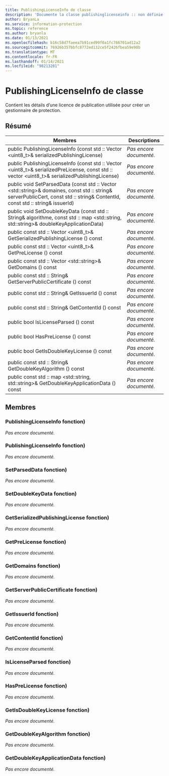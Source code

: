 ```yaml
---
title: PublishingLicenseInfo de classe
description: 'Documente la classe publishinglicenseinfo :: non définie du kit de développement logiciel (SDK) Microsoft Information Protection (MIP).'
author: BryanLa
ms.service: information-protection
ms.topic: reference
ms.author: bryanla
ms.date: 01/13/2021
ms.openlocfilehash: b16c58d7faeea7b91ced99f0a1fc786701ad12a2
ms.sourcegitcommit: 76926b357bbfc8772ed132ce5f2426fbea59e98b
ms.translationtype: MT
ms.contentlocale: fr-FR
ms.lasthandoff: 01/14/2021
ms.locfileid: "98213281"
---
```

# <a name="class-publishinglicenseinfo"></a>PublishingLicenseInfo de classe 
Contient les détails d’une licence de publication utilisée pour créer un gestionnaire de protection.
  
## <a name="summary"></a>Résumé
 Membres                        | Descriptions                                
--------------------------------|---------------------------------------------
public PublishingLicenseInfo (const std :: Vector \<uint8_t\>& serializedPublishingLicense)  | _Pas encore documenté._
public PublishingLicenseInfo (const std :: Vector \<uint8_t\>& serializedPreLicense, const std :: vector \<uint8_t\>& serializedPublishingLicense)  | _Pas encore documenté._
public void SetParsedData (const std :: Vector \<std::string\>& domaines, const std :: string& serverPublicCert, const std :: string& ContentId, const std :: string& issuerId)  | _Pas encore documenté._
public void SetDoubleKeyData (const std :: String& algorithme, const std :: map \<std::string, std::string\>& doubleKeyApplicationData)  | _Pas encore documenté._
public const std :: Vector \<uint8_t\>& GetSerializedPublishingLicense () const  | _Pas encore documenté._
public const std :: Vector \<uint8_t\>& GetPreLicense () const  | _Pas encore documenté._
public const std :: Vector \<std::string\>& GetDomains () const  | _Pas encore documenté._
public const std :: String& GetServerPublicCertificate () const  | _Pas encore documenté._
public const std :: String& GetIssuerId () const  | _Pas encore documenté._
public const std :: String& GetContentId () const  | _Pas encore documenté._
public bool IsLicenseParsed () const  | _Pas encore documenté._
public bool HasPreLicense () const  | _Pas encore documenté._
public bool GetIsDoubleKeyLicense () const  | _Pas encore documenté._
public const std :: String& GetDoubleKeyAlgorithm () const  | _Pas encore documenté._
public const std :: map \<std::string, std::string\>& GetDoubleKeyApplicationData () const  | _Pas encore documenté._
  
## <a name="members"></a>Membres
  
### <a name="publishinglicenseinfo-function"></a>PublishingLicenseInfo fonction)
_Pas encore documenté._

  
### <a name="publishinglicenseinfo-function"></a>PublishingLicenseInfo fonction)
_Pas encore documenté._

  
### <a name="setparseddata-function"></a>SetParsedData fonction)
_Pas encore documenté._

  
### <a name="setdoublekeydata-function"></a>SetDoubleKeyData fonction)
_Pas encore documenté._

  
### <a name="getserializedpublishinglicense-function"></a>GetSerializedPublishingLicense fonction)
_Pas encore documenté._

  
### <a name="getprelicense-function"></a>GetPreLicense fonction)
_Pas encore documenté._

  
### <a name="getdomains-function"></a>GetDomains fonction)
_Pas encore documenté._

  
### <a name="getserverpubliccertificate-function"></a>GetServerPublicCertificate fonction)
_Pas encore documenté._

  
### <a name="getissuerid-function"></a>GetIssuerId fonction)
_Pas encore documenté._

  
### <a name="getcontentid-function"></a>GetContentId fonction)
_Pas encore documenté._

  
### <a name="islicenseparsed-function"></a>IsLicenseParsed fonction)
_Pas encore documenté._

  
### <a name="hasprelicense-function"></a>HasPreLicense fonction)
_Pas encore documenté._

  
### <a name="getisdoublekeylicense-function"></a>GetIsDoubleKeyLicense fonction)
_Pas encore documenté._

  
### <a name="getdoublekeyalgorithm-function"></a>GetDoubleKeyAlgorithm fonction)
_Pas encore documenté._

  
### <a name="getdoublekeyapplicationdata-function"></a>GetDoubleKeyApplicationData fonction)
_Pas encore documenté._
